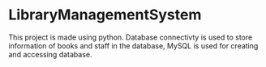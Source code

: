 # LibraryManagementSystem

This project is made using python. 
Database connectivty is used to store information of books and staff in the database, MySQL is used for creating and accessing database.
